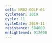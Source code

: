```yaml
---
cell: NR02-GOLF-04
cycleYear: 2019
cycle: 11
cycleDate: 2019-11
resistance: 584000
enlightened: 912000 
---
```

      
